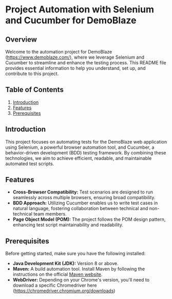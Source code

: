 # Project Automation with Selenium and Cucumber for DemoBlaze

## Overview

Welcome to the automation project for DemoBlaze (https://www.demoblaze.com/), where we leverage Selenium and Cucumber to streamline and enhance the testing process. This README file provides essential information to help you understand, set up, and contribute to this project.

## Table of Contents

1. [Introduction](#introduction)
2. [Features](#features)
3. [Prerequisites](#prerequisites)

## Introduction

This project focuses on automating tests for the DemoBlaze web application using Selenium, a powerful browser automation tool, and Cucumber, a behavior-driven development (BDD) testing framework. By combining these technologies, we aim to achieve efficient, readable, and maintainable automated test scripts.

## Features

- **Cross-Browser Compatibility:** Test scenarios are designed to run seamlessly across multiple browsers, ensuring broad compatibility.
- **BDD Approach:** Utilizing Cucumber enables us to write test cases in natural language, fostering collaboration between technical and non-technical team members.
- **Page Object Model (POM):** The project follows the POM design pattern, enhancing test script maintainability and readability.

## Prerequisites

Before getting started, make sure you have the following installed:

- **Java Development Kit (JDK):** Version 8 or above.
- **Maven:** A build automation tool. Install Maven by following the instructions on the official [Maven website](https://maven.apache.org/install.html).
- **WebDriver:** Depending on your Chrome's version, you'll need to download a specific Chromedriver here (https://chromedriver.chromium.org/downloads)

